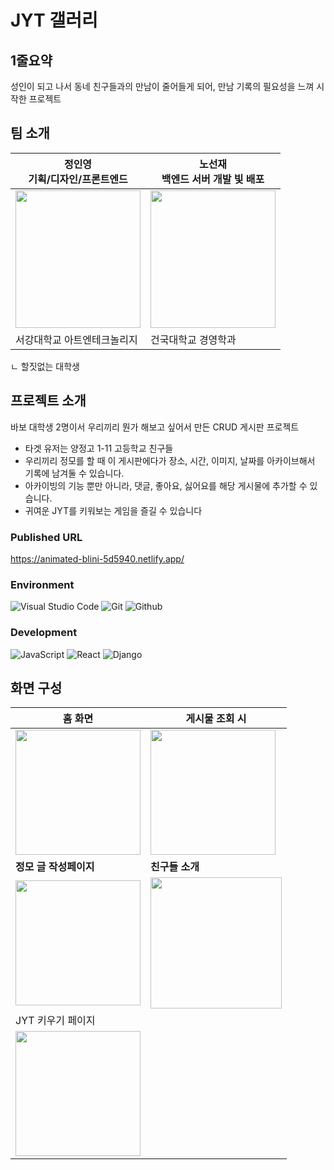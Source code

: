 # JYT 갤러리

## 1줄요약

성인이 되고 나서 동네 친구들과의 만남이 줄어들게 되어, 만남 기록의 필요성을 느껴 시작한 프로젝트

## 팀 소개

| 정인영 <br/> **기획/디자인/프론트엔드**                                                                                                        | 노선재 <br/> **백엔드 서버 개발 빛 배포**                                                                                                       |
| ---------------------------------------------------------------------------------------------------------------------------------------------- | ----------------------------------------------------------------------------------------------------------------------------------------------- |
| <img src="https://user-images.githubusercontent.com/87219998/264147303-9dcf7535-fdc2-4fea-a58a-d926c814b207.jpg" width="200px" height="220px"> | <img src="https://user-images.githubusercontent.com/87219998/264147319-4f22fa28-a47e-4500-a8dc-b27b0d1a92b3.png" width= "200px" height="220px"> |
| 서강대학교 아트엔테크놀리지                                                                                                                    | 건국대학교 경영학과                                                                                                                             |

ㄴ 할짓없는 대학생
## 프로젝트 소개

바보 대학생 2명이서 우리끼리 뭔가 해보고 싶어서 만든 CRUD 게시판 프로젝트

- 타겟 유저는 양정고 1-11 고등학교 친구들
- 우리끼리 정모를 할 때 이 게시판에다가 장소, 시간, 이미지, 날짜를 아카이브해서 기록에 남겨둘 수 있습니다.
- 아카이빙의 기능 뿐만 아니라, 댓글, 좋아요, 싫어요를 해당 게시물에 추가할 수 있습니다.
- 귀여운 JYT를 키워보는 게임을 즐길 수 있습니다

### Published URL 

https://animated-blini-5d5940.netlify.app/



### Environment

![Visual Studio Code](https://img.shields.io/badge/Visual%20Studio%20Code-007ACC?style=for-the-badge&logo=Visual%20Studio%20Code&logoColor=white)
![Git](https://img.shields.io/badge/Git-F05032?style=for-the-badge&logo=Git&logoColor=white)
![Github](https://img.shields.io/badge/GitHub-181717?style=for-the-badge&logo=GitHub&logoColor=white)

### Development

![JavaScript](https://img.shields.io/badge/JavaScript-F7DF1E?style=for-the-badge&logo=Javascript&logoColor=white)
![React](https://img.shields.io/badge/React-20232A?style=for-the-badge&logo=react&logoColor=61DAFB)
![Django](https://img.shields.io/badge/Django-092E20?style=for-the-badge&logo=Django&logoColor=white)

## 화면 구성

| 홈 화면                                                                                                        | 게시물 조회 시                                                                                                    |
| ----------------------------------------------------------------------------------------------------------------- | ----------------------------------------------------------------------------------------------------------------- |
| <img src="https://user-images.githubusercontent.com/87219998/264146829-40472d0d-418a-4533-9a37-8285f197c65e.png" width= "200px"> | <img src="https://user-images.githubusercontent.com/87219998/264146823-276084a0-e8cd-40c2-8322-87c402a21328.png" width="200px"> |
| **정모 글 작성페이지**   |  **친구들 소개**   |  
| <img width="200px" src="https://user-images.githubusercontent.com/87219998/264146810-c5582f03-323f-444a-816c-b5bd83c53fe6.png"/>    |  <img width="210px" src="https://user-images.githubusercontent.com/87219998/264146818-fd7a7292-0b68-453d-aba6-c56befab7991.png"/>    |
| JYT 키우기 페이지 |
| <img src="https://user-images.githubusercontent.com/87219998/264146820-9ca3760a-83da-4f17-a0f4-70054132a319.png" width="200px">|




